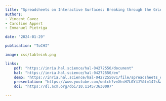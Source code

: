 ```yaml
---
title: "Spreadsheets on Interactive Surfaces: Breaking through the Grid with the Pen"
authors:
- Vincent Cavez
- Caroline Appert
- Emmanuel Pietriga

date: "2024-01-29"

publication: "ToCHI"

image: css/tableink.png

links:
    pdf: "https://inria.hal.science/hal-04272550/document"
    hal: "https://inria.hal.science/hal-04272550/en"
    demo: "https://inria.hal.science/hal-04272550v1/file/spreadsheets_on_interactive_surfaces.mp4"
    presentation: "https://www.youtube.com/watch?v=XhsH7LGY4JY&t=147s&ab_channel=VincentCavez"
    doi: "https://dl.acm.org/doi/10.1145/3630097"

---
```

